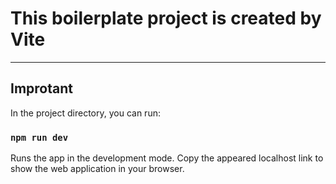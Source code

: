 # This boilerplate project is created by Vite

---

## Improtant

In the project directory, you can run:

### `npm run dev`

Runs the app in the development mode.
Copy the appeared localhost link to show the web application in your browser.
